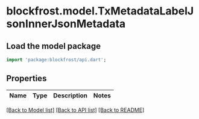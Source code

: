 # blockfrost.model.TxMetadataLabelJsonInnerJsonMetadata

## Load the model package
```dart
import 'package:blockfrost/api.dart';
```

## Properties
Name | Type | Description | Notes
------------ | ------------- | ------------- | -------------

[[Back to Model list]](../README.md#documentation-for-models) [[Back to API list]](../README.md#documentation-for-api-endpoints) [[Back to README]](../README.md)


